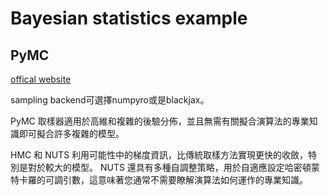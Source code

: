 # Bayesian statistics example


## PyMC

[offical website](https://www.pymc.io/welcome.html)

sampling backend可選擇numpyro或是blackjax。

PyMC 取樣器適用於高維和複雜的後驗分佈，並且無需有關擬合演算法的專業知識即可擬合許多複雜的模型。


HMC 和 NUTS 利用可能性中的梯度資訊，比傳統取樣方法實現更快的收斂，特別是對於較大的模型。 
NUTS 還具有多種自調整策略，用於自適應設定哈密頓蒙特卡羅的可調引數，這意味著您通常不需要瞭解演算法如何運作的專業知識。


 
